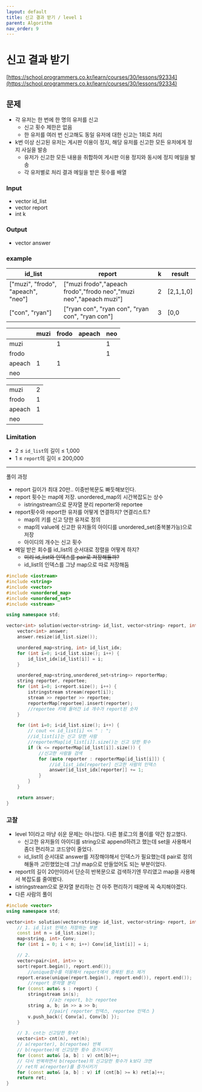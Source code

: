 ```yaml
---
layout: default
title: 신고 결과 받기 / level 1
parent: Algorithm
nav_order: 9
---
```


# 신고 결과 받기

[https://school.programmers.co.kr/learn/courses/30/lessons/92334](https://school.programmers.co.kr/learn/courses/30/lessons/92334)

## 문제

- 각 유저는 한 번에 한 명의 유저를 신고
    - 신고 횟수 제한은 없음
    - 한 유저를 여러 번 신고해도 동일 유저에 대한 신고는 1회로 처리
- k번 이상 신고된 유저는 게시판 이용이 정지, 해당 유저를 신고한 모든 유저에게 정지 사실을 발송
    - 유저가 신고한 모든 내용을 취합하여 게시판 이용 정지와 동시에 정지 메일을 발송
    - 각 유저별로 처리 결과 메일을 받은 횟수를 배열

### Input

- vector<string> id_list
- vector<string> report
- int k

### Output

- vector<int> answer

### example

| id_list | report | k | result |
| --- | --- | --- | --- |
| ["muzi", "frodo", "apeach", "neo"] | ["muzi frodo","apeach frodo","frodo neo","muzi neo","apeach muzi"] | 2 | [2,1,1,0] |
| ["con", "ryan"] | ["ryan con", "ryan con", "ryan con", "ryan con"] | 3 | [0,0 |

|  | muzi | frodo | apeach | neo |
| --- | --- | --- | --- | --- |
| muzi |  | 1 |  | 1 |
| frodo |  |  |  | 1 |
| apeach | 1 | 1 |  |  |
| neo |  |  |  |  |

|  |  |
| --- | --- |
| muzi | 2 |
| frodo | 1 |
| apeach | 1 |
| neo |  |

### Limitation

- 2 ≤ `id_list`의 길이 ≤ 1,000
- 1 ≤ `report`의 길이 ≤ 200,000

---

풀이 과정

- report 길이가 최대 20만.. 이중반복문도 빠듯해보인다.
- report 횟수는 map에 저장. unordered_map의 시간복잡도는 상수
    - istringstream으로 문자열 분리 reporter와 reportee
- report횟수와 report한 유저를 어떻게 연결하지? 연결리스트?
    - map의 키를 신고 당한 유저로 정의
    - map의 value에 신고한 유저들의 아이디를 unordered_set(중복불가능)으로 저장
    - 아이디의 개수는 신고 횟수
- 메일 받은 회수를 id_list의 순서대로 정렬을 어떻게 하지?
    - ~~미리 id_list와 인덱스를 pair로 저장해둘까?~~
    - id_list의 인덱스를 그냥 map으로 따로 저장해둠

```cpp
#include <iostream>
#include <string>
#include <vector>
#include <unordered_map>
#include <unordered_set>
#include <sstream>

using namespace std;

vector<int> solution(vector<string> id_list, vector<string> report, int k) {
    vector<int> answer;
    answer.resize(id_list.size());

    unordered_map<string, int> id_list_idx;
    for (int i=0; i<id_list.size(); i++) {
        id_list_idx[id_list[i]] = i;
    }

    unordered_map<string,unordered_set<string>> reporterMap;
    string reporter, reportee;
    for (int i=0; i<report.size(); i++) {
        istringstream stream(report[i]);
        stream >> reporter >> reportee;
        reporterMap[reportee].insert(reporter);
        //reportee 키에 들어간 id 개수가 report된 숫자
    }

    for (int i=0; i<id_list.size(); i++) {
        // cout << id_list[i] << " : ";
        //id_list[i]는 신고 당한 사람
        //reporterMap[id_list[i]].size()는 신고 당한 횟수
        if (k <= reporterMap[id_list[i]].size()) {
            //신고한 사람들 검색
            for (auto reporter : reporterMap[id_list[i]]) {
                //id_list_idx[reporter] 신고한 사람의 인덱스
                answer[id_list_idx[reporter]] += 1;
            }
        }
    }

    return answer;
}
```

### 고찰

- level 1이라고 마냥 쉬운 문제는 아니었다. 다른 블로그의 풀이를 약간 참고했다.
    - 신고한 유저들의 아이디를 string으로 append하려고 했는데 set을 사용해서 좀더 편리하고 코드양이 줄었다.
    - id_list의 순서대로 answer를 저장해야해서 인덱스가 필요했는데 pair로 정의해둘까 고민했었는데 그냥 map으로 만들었어도 되는 부분이었다.
- report의 길이 20만이라서 단순히 반복문으로 검색하기엔 무리였고 map을 사용해서 복잡도를 줄여봤다.
- istringstream으로 문자열 분리하는 건 아주 편리하기 때문에 꼭 숙지해야겠다.
- 다른 사람의 풀이

```cpp
#include <vector>
using namespace std;

vector<int> solution(vector<string> id_list, vector<string> report, int k) {
    // 1. id_list 인덱스 저장하는 부분
    const int n = id_list.size();
    map<string, int> Conv;
    for (int i = 0; i < n; i++) Conv[id_list[i]] = i;

    // 2. 
    vector<pair<int, int>> v;
    sort(report.begin(), report.end());
		//unique함수를 이용해서 report에서 중복된 원소 제거
    report.erase(unique(report.begin(), report.end()), report.end());
		//report 문자열 분리
    for (const auto& s : report) {
        stringstream in(s);
				//a는 report, b는 reportee
        string a, b; in >> a >> b;
				//pair{ reporter 인덱스, reportee 인덱스 }
        v.push_back({ Conv[a], Conv[b] });
    }

    // 3. cnt는 신고당한 횟수?
    vector<int> cnt(n), ret(n);
    // a(reporter), b(reportee) 반복
    // b(reportee)에 신고당한 횟수 증가시키기
    for (const auto& [a, b] : v) cnt[b]++;
    // 다시 반복하면서 b(reportee)의 신고당한 횟수가 k보다 크면
    // ret의 a(reporter)를 증가시키기
    for (const auto& [a, b] : v) if (cnt[b] >= k) ret[a]++;
    return ret;
}
```